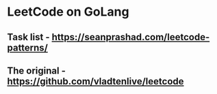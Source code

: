 # LeetCode on GoLang
## Task list - https://seanprashad.com/leetcode-patterns/
## The original - https://github.com/vladtenlive/leetcode
